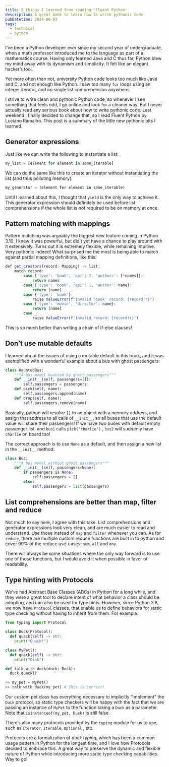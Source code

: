 ```yaml
---
title: 5 things I learned from reading 'Fluent Python'
description: A great book to learn how to write pythonic code
pubDatetime: 2024-06-03
tags:
  - technical
  - python
---
```


I’ve been a Python developer ever since my second year of undergraduate, when a math professor introduced me to the language as part of a mathematics course. Having only learned Java and C thus far, Python blew my mind away with its dynamism and simplicity. It felt like an elegant hacker’s tool.

Yet more often than not, university Python code looks too much like Java and C, and not enough like Python. I saw too many `for` loops using an integer iterator, and no single list comprehension anywhere.

I strive to write clean and pythonic Python code, so whenever I see something that feels odd, I go online and look for a cleaner way. But I never actually read any serious book about how to write pythonic code. Last weekend I finally decided to change that, so I read Fluent Python by Luciano Ramalho. This post is a summary of the little new pythonic bits I learned.

## Generator expressions

Just like we can write the following to instantiate a list:

```python
my_list = [element for element in some_iterable]
```

We can do the same like this to create an iterator without instantiating the list (and thus polluting memory):

```python
my_generator = (element for element in some_iterable)
```

Until I learned about this, I thought that `yield` is the only way to achieve it. This generator expression should definitely be used before list comprehensions if the whole list is not required to be on memory at once.

## Pattern matching with mappings

Pattern matching was arguably the biggest new feature coming in Python 3.10. I knew it was powerful, but did’t yet have a chance to play around with it extensively. Turns out it is extremely flexible, while remaining intuitive. Very pythonic indeed! What surprised me the most is being able to match against partial mapping definitions, like this:

```jsx
def get_creators(record: Mapping) -> list:
	match record:
		case {'type': 'book', 'api': 2, 'authors': [*names]}:
			return names
		case {'type': 'book', 'api': 1, 'author': name}:
			return [name]
		case {'type': 'book'}:
			raise ValueError(f"Invalid 'book' record: {record!r}")
		case {'type': 'movie', 'director': name}:
			return [name]
		case _:
			raise ValueError(f'Invalid record: {record!r}')
```

This is so much better than writing a chain of if-else clauses!

## Don’t use mutable defaults

I learned about the issues of using a mutable default in this book, and it was exemplified with a wonderful example about a bus with ghost passengers:

```python
class HauntedBus:
	"""A bus model haunted by ghost passengers"""
	def __init__(self, passengers=[]):
		self.passengers = passengers
	def pick(self, name):
		self.passengers.append(name)
	def drop(self, name):
		self.passengers.remove(name)
```

Basically, python will resolve `[]` to an object with a memory address, and assign that address to all calls of `__init__`, so all buses that use the default value will share their passengers! If we have two buses with default empty passenger list, and `bus1` calls `pick('charlie')` , `bus2` will suddenly have `charlie` on board too!

The correct approach is to use `None` as a default, and then assign a new list in the `__init__` method:

```python
class Bus:
    """A bus model without ghost passengers"""
    def __init__(self, passengers=None):
        if passengers is None:
            self.passengers = []
        else:
            self.passengers = list(passengers)
```

## List comprehensions are better than map, filter and reduce

Not much to say here, I agree with this take. List comprehensions and generator expressions look very clean, and are much easier to read and understand. Use those instead of `map` and `filter` whenever you can. As for `reduce`, there are multiple custom reduce functions are built in to python and cover 99% of the reduce use-cases: `sum`, `all` and `any`.

There will always be some situations where the only way forward is to use one of those functions, but I would avoid it when possible in favor of readability.

## Type hinting with Protocols

We’ve had Abstract Base Classes (ABCs) in Python for a long while, and they were a great tool to declare intent of what behavior a class should be adopting, and can also be used for type hints. However, since Python 3.8, we now have `Protocol` classes, that enable us to define behaviors for static type checking without having to inherit from them. For example:

```python
from typing import Protocol

class Duck(Protocol):
  def quack(self) -> str:
    print("Quack!")

class MyPet():
  def quack(self) -> str:
    print("Oink")

def talk_with_duck(duck: Duck):
  duck.quack()

>> my_pet = MyPet()
>> talk_with_duck(my_pet) # This is correct!
```

Our custom pet class has everything necessary to implicitly “implement” the `Duck` protocol, so static type checkers will be happy with the fact that we are passing an instance of `MyPet` to the function taking a `Duck` as a parameter. Note that `isinstanceof(my_pet, Duck)` is still false.

There’s also many protocols provided by the `typing` module for us to use, such as `Iterator`, `Iterable`, `Optional` , etc.

Protocols are a formalization of _duck typing_, which has been a common usage pattern in Python for the longest time, and I love how Protocols decided to embrace this. A great way to preserve the dynamic and flexible nature of Python while introducing more static type checking capabilities. Way to go!
